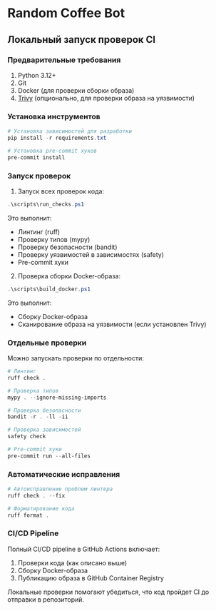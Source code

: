 # Random Coffee Bot

## Локальный запуск проверок CI

### Предварительные требования

1. Python 3.12+
2. Git
3. Docker (для проверки сборки образа)
4. [Trivy](https://aquasecurity.github.io/trivy/latest/getting-started/installation/) (опционально, для проверки образа на уязвимости)

### Установка инструментов

```powershell
# Установка зависимостей для разработки
pip install -r requirements.txt

# Установка pre-commit хуков
pre-commit install
```

### Запуск проверок

1. Запуск всех проверок кода:
```powershell
.\scripts\run_checks.ps1
```

Это выполнит:
- Линтинг (ruff)
- Проверку типов (mypy)
- Проверку безопасности (bandit)
- Проверку уязвимостей в зависимостях (safety)
- Pre-commit хуки

2. Проверка сборки Docker-образа:
```powershell
.\scripts\build_docker.ps1
```

Это выполнит:
- Сборку Docker-образа
- Сканирование образа на уязвимости (если установлен Trivy)

### Отдельные проверки

Можно запускать проверки по отдельности:

```powershell
# Линтинг
ruff check .

# Проверка типов
mypy . --ignore-missing-imports

# Проверка безопасности
bandit -r . -ll -ii

# Проверка зависимостей
safety check

# Pre-commit хуки
pre-commit run --all-files
```

### Автоматические исправления

```powershell
# Автоисправление проблем линтера
ruff check . --fix

# Форматирование кода
ruff format .
```

### CI/CD Pipeline

Полный CI/CD pipeline в GitHub Actions включает:
1. Проверки кода (как описано выше)
2. Сборку Docker-образа
3. Публикацию образа в GitHub Container Registry

Локальные проверки помогают убедиться, что код пройдет CI до отправки в репозиторий.